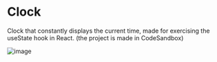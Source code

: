 # Clock
Clock that constantly displays the current time, made for exercising the useState hook in React. (the project is made in CodeSandbox)

![image](https://github.com/user-attachments/assets/efd7eb9c-0361-4175-8395-a8a2d121a860)

